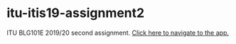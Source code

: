 # itu-itis19-assignment2

ITU BLG101E 2019/20 second assignment. [Click here to navigate to the app.](https://baglayan19-assignment2.herokuapp.com/)
